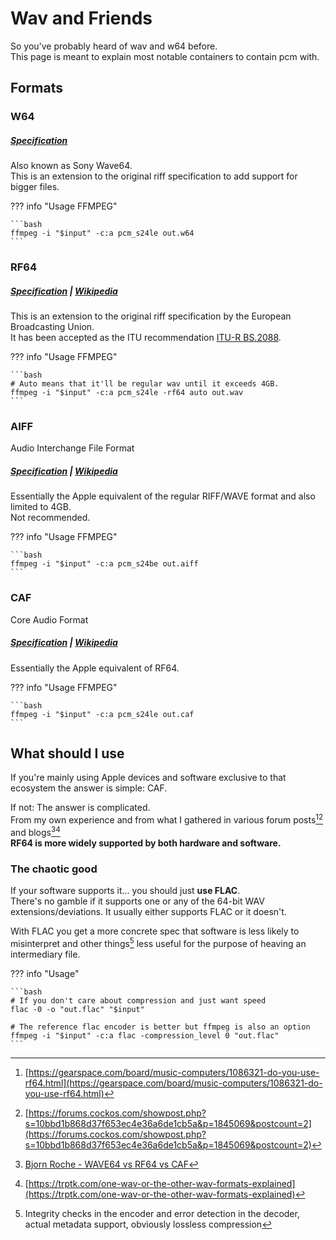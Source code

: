 # Wav and Friends

So you've probably heard of wav and w64 before.<br>
This page is meant to explain most notable containers to contain pcm with.

## Formats

### W64

##### [Specification](https://web.archive.org/web/20230528132944/https://www.ambisonia.com/Members/mleese/sony_wave64.pdf/sony_wave64.pdf)

Also known as Sony Wave64.<br>
This is an extension to the original riff specification to add support for bigger files.

??? info "Usage FFMPEG"
    
    ```bash
    ffmpeg -i "$input" -c:a pcm_s24le out.w64
    ```

### RF64

##### [Specification](https://web.archive.org/web/20230507102826/https://tech.ebu.ch/docs/tech/tech3306v1_0.pdf) | [Wikipedia](https://en.wikipedia.org/wiki/RF64)

This is an extension to the original riff specification by the European Broadcasting Union.<br>
It has been accepted as the ITU recommendation [ITU-R BS.2088](https://www.itu.int/rec/R-REC-BS.2088-1-201910-I/en).

??? info "Usage FFMPEG"
    
    ```bash
    # Auto means that it'll be regular wav until it exceeds 4GB.
    ffmpeg -i "$input" -c:a pcm_s24le -rf64 auto out.wav
    ```

### AIFF

Audio Interchange File Format

##### [Specification](https://web.archive.org/web/20171118222232/http://www-mmsp.ece.mcgill.ca/documents/audioformats/aiff/aiff.html) | [Wikipedia](https://en.wikipedia.org/wiki/Audio_Interchange_File_Format)

Essentially the Apple equivalent of the regular RIFF/WAVE format and also limited to 4GB.<br>
Not recommended.

??? info "Usage FFMPEG"
    
    ```bash
    ffmpeg -i "$input" -c:a pcm_s24be out.aiff
    ```

### CAF
Core Audio Format

##### [Specification](https://web.archive.org/web/20240415092937/https://developer.apple.com/library/archive/documentation/MusicAudio/Reference/CAFSpec/CAF_overview/CAF_overview.html#//apple_ref/doc/uid/TP40001862-CH209-TPXREF101) | [Wikipedia](https://en.wikipedia.org/wiki/Core_Audio_Format)

Essentially the Apple equivalent of RF64.

??? info "Usage FFMPEG"
    
    ```bash
    ffmpeg -i "$input" -c:a pcm_s24le out.caf
    ```

## What should I use

If you're mainly using Apple devices and software exclusive to that ecosystem the answer is simple: CAF.

If not: The answer is complicated.<br>
From my own experience and from what I gathered in various forum posts[^1][^2] and blogs[^3][^4]<br>
**RF64 is more widely supported by both hardware and software.**

### The chaotic good

If your software supports it... you should just **use FLAC**.<br>
There's no gamble if it supports one or any of the 64-bit WAV extensions/deviations. It usually either supports FLAC or it doesn't.

With FLAC you get a more concrete spec that software is less likely to misinterpret and other things[^5] less useful for the purpose of heaving an intermediary file.

??? info "Usage"
    
    ```bash
    # If you don't care about compression and just want speed
    flac -0 -o "out.flac" "$input"

    # The reference flac encoder is better but ffmpeg is also an option
    ffmpeg -i "$input" -c:a flac -compression_level 0 "out.flac"
    ```

[^1]: [https://gearspace.com/board/music-computers/1086321-do-you-use-rf64.html](https://gearspace.com/board/music-computers/1086321-do-you-use-rf64.html)
[^2]: [https://forums.cockos.com/showpost.php?s=10bbd1b868d37f653ec4e36a6de1cb5a&p=1845069&postcount=2](https://forums.cockos.com/showpost.php?s=10bbd1b868d37f653ec4e36a6de1cb5a&p=1845069&postcount=2)
[^3]: [Bjorn Roche - WAVE64 vs RF64 vs CAF](https://web.archive.org/web/20231210135558/http://blog.bjornroche.com/2009/11/wave64-vs-rf64-vs-caf.html)
[^4]: [https://trptk.com/one-wav-or-the-other-wav-formats-explained](https://trptk.com/one-wav-or-the-other-wav-formats-explained)
[^5]: Integrity checks in the encoder and error detection in the decoder, actual metadata support, obviously lossless compression